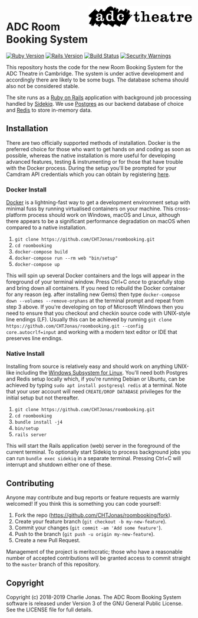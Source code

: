 <img width="280" align="right" src="https://raw.githubusercontent.com/CHTJonas/roombooking/master/public/logo-long-black.svg?sanitize=true">

# ADC Room Booking System

[![Ruby Version](https://img.shields.io/badge/Ruby-v2.6.3-brightgreen.svg)](https://www.ruby-lang.org/en/)
[![Rails Version](https://img.shields.io/badge/Rails-v5.2.3-brightgreen.svg)](http://rubyonrails.org/)
[![Build Status](https://travis-ci.org/CHTJonas/roombooking.svg?branch=master)](https://travis-ci.org/CHTJonas/roombooking)
[![Security Warnings](https://hakiri.io/github/CHTJonas/roombooking/master.svg)](https://hakiri.io/github/CHTJonas/roombooking/master)

This repository hosts the code for the new Room Booking System for the ADC Theatre in Cambridge.
The system is under active development and accordingly there are likely to be some bugs.
The database schema should also not be considered stable.

The site runs as a [Ruby on Rails](https://rubyonrails.org/) application with background job processing handled by [Sidekiq](https://sidekiq.org/).
We use [Postgres](https://www.postgresql.org/) as our backend database of choice and [Redis](https://redis.io/) to store in-memory data.

## Installation
There are two officially supported methods of installation.
Docker is the preferred choice for those who want to get hands on and coding as soon as possible,
whereas the native installation is more useful for developing advanced features, testing & instrumenting or for those that have trouble with the Docker process.
During the setup you'll be prompted for your Camdram API credentials which you can obtain by registering [here](https://www.camdram.net/api/apps/new).

### Docker Install
[Docker](https://www.docker.com/get-started) is a lightning-fast way to get a development environment setup with minimal fuss by running virtualised containers on your machine.
This cross-platform process should work on Windows, macOS and Linux, although there appears to be a significant performance degradation on macOS when compared to a native installation.
1. `git clone https://github.com/CHTJonas/roombooking.git`
2. `cd roombooking`
3. `docker-compose build`
4. `docker-compose run --rm web "bin/setup"`
5. `docker-compose up`

This will spin up several Docker containers and the logs will appear in the foreground of your terminal window.
Press Ctrl+C *once* to gracefully stop and bring down all containers.
If you need to rebuild the Docker container for any reason (eg. after installing new Gems) then type `docker-compose down --volumes --remove-orphans` at the terminal prompt and repeat from step 3 above.
If you're developing on top of Microsoft Windows then you need to ensure that you checkout and checkin source code with UNIX-style line endings (LF).
Usually this can be achieved by running `git clone https://github.com/CHTJonas/roombooking.git --config core.autocrlf=input` and working with a modern text editor or IDE that preserves line endings.

### Native Install
Installing from source is relatively easy and should work on anything UNIX-like including the [Windows Subsystem for Linux](https://docs.microsoft.com/en-us/windows/wsl/install-win10).
You'll need both Postgres and Redis setup locally which, if you're running Debian or Ubuntu, can be achieved by typing `sudo apt install postgresql redis` at a terminal.
Note that your user account will need `CREATE/DROP DATABASE` privileges for the initial setup but not thereafter.
1. `git clone https://github.com/CHTJonas/roombooking.git`
2. `cd roombooking`
3. `bundle install -j4`
4. `bin/setup`
5. `rails server`

This will start the Rails application (web) server in the foreground of the current terminal.
To optionally start Sidekiq to process background jobs you can run `bundle exec sidekiq` in a separate terminal.
Pressing Ctrl+C will interrupt and shutdown either one of these.

## Contributing
Anyone may contribute and bug reports or feature requests are warmly welcomed!
If you think this is something you can code yourself:
1. Fork the repo (https://github.com/CHTJonas/roombooking/fork).
2. Create your feature branch (`git checkout -b my-new-feature`).
3. Commit your changes (`git commit -am 'Add some feature'`).
4. Push to the branch (`git push -u origin my-new-feature`).
5. Create a new Pull Request.

Management of the project is meritocratic; those who have a reasonable number of accepted contributions will be granted access to commit straight to the `master` branch of this repository.

## Copyright
Copyright (c) 2018-2019 Charlie Jonas.
The ADC Room Booking System software is released under Version 3 of the GNU General Public License.
See the LICENSE file for full details.
